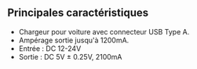 ## Principales caractéristiques

-	Chargeur pour voiture avec connecteur USB Type A.
-	Ampérage sortie jusqu'à 1200mA.
-	Entrée : DC 12-24V
-	Sortie :  DC 5V ± 0.25V, 2100mA
